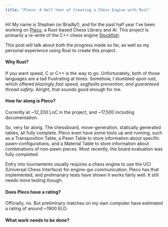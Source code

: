 ```yaml
---
title: "Pleco: A Half Year of Creating a Chess Engine with Rust"
---
```


Hi! My name is Stephen (or Bradly!), and for the past half year I've been working on 
[Pleco](https://github.com/sfleischman105/Pleco), a Rust-based Chess Library and AI. 
This project is primarily a re-write of the C++ chess engine 
[Stockfish](https://github.com/official-stockfish/Stockfish).

This post will talk about both the progress made so far, as well as my personal experience 
using Rust to create this project.

#### Why Rust?

If you want speed, C or C++ is the way to go. Unfortunately, both of those languages are a tad frustrating at times.
Somehow, I stumbled upon rust, which offered *blazingly fast speed, segfaults prevention, and guaranteed thread safety.*
Alright, that sounds good enough for me. 

#### How far along is Pleco?

Currently at ~12,200 LoC in the project, and ~17,500 including documentation.

So, very far along. The chessboard, move-generation, statically generated tables, all fully complete.
Pleco even have some tools up and running, such as a Transposition Table, a Pawn Table to store information about
specific pawn-configurations, and a Material Table to store information about combinations of non-pawn pieces.
Most recently, the board evaluation was fully completed.



Entry into tournaments usually requires a chess engine to
use the UCI (Universal Chess Interface) for engine-gui communication. Pleco has that implemented,
and prelimanary tests have shown it works fairly well. It still needs more testing though.

#### Does Pleco have a rating?

Officially, no. But preliminary matches on my own computer have estimated a rating of around ~1900 ELO.

#### What work needs to be done?





